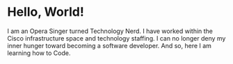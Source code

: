 # Hello, World!
I am an Opera Singer turned Technology Nerd. 
I have worked within the Cisco infrastructure space and technology staffing.
I can no longer deny my inner hunger toward becoming a software developer.  And so, here I am learning how to Code.
